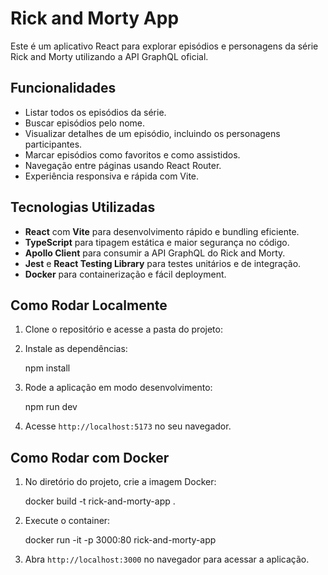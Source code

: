 # Rick and Morty App

Este é um aplicativo React para explorar episódios e personagens da série Rick and Morty utilizando a API GraphQL oficial.

## Funcionalidades

- Listar todos os episódios da série.
- Buscar episódios pelo nome.
- Visualizar detalhes de um episódio, incluindo os personagens participantes.
- Marcar episódios como favoritos e como assistidos.
- Navegação entre páginas usando React Router.
- Experiência responsiva e rápida com Vite.

## Tecnologias Utilizadas

- **React** com **Vite** para desenvolvimento rápido e bundling eficiente.
- **TypeScript** para tipagem estática e maior segurança no código.
- **Apollo Client** para consumir a API GraphQL do Rick and Morty.
- **Jest** e **React Testing Library** para testes unitários e de integração.
- **Docker** para containerização e fácil deployment.

## Como Rodar Localmente

1. Clone o repositório e acesse a pasta do projeto:

2. Instale as dependências:

   npm install

3. Rode a aplicação em modo desenvolvimento:

   npm run dev

4. Acesse `http://localhost:5173` no seu navegador.

## Como Rodar com Docker

1. No diretório do projeto, crie a imagem Docker:

   docker build -t rick-and-morty-app .

2. Execute o container:

   docker run -it -p 3000:80 rick-and-morty-app

3. Abra `http://localhost:3000` no navegador para acessar a aplicação.
